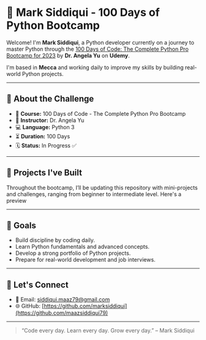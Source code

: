 # 🐍 Mark Siddiqui - 100 Days of Python Bootcamp

Welcome! I'm **Mark Siddiqui**, a Python developer currently on a journey to master Python through the [100 Days of Code: The Complete Python Pro Bootcamp for 2023](https://www.udemy.com/course/100-days-of-code/) by **Dr. Angela Yu** on **Udemy**.

I'm based in **Mecca** and working daily to improve my skills by building real-world Python projects.

---

## 📅 About the Challenge

- 📘 **Course:** 100 Days of Code - The Complete Python Pro Bootcamp
- 🧠 **Instructor:** Dr. Angela Yu
- 💻 **Language:** Python 3
- ⏳ **Duration:** 100 Days
- 🗓️ **Status:** In Progress ✅

---

## 🚀 Projects I've Built

Throughout the bootcamp, I’ll be updating this repository with mini-projects and challenges, ranging from beginner to intermediate level. Here's a preview



---

## 📌 Goals

- Build discipline by coding daily.
- Learn Python fundamentals and advanced concepts.
- Develop a strong portfolio of Python projects.
- Prepare for real-world development and job interviews.

---

## 🙌 Let's Connect

- 📧 Email: siddiqui.maaz79@gmail.com
- 🌐 GitHub: [https://github.com/marksiddiqui](https://github.com/maazsiddiqui79)


---

> “Code every day. Learn every day. Grow every day.” – Mark Siddiqui

